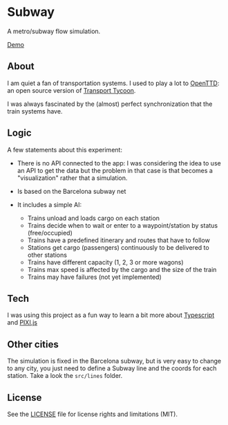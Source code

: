 # Subway

A metro/subway flow simulation.

[Demo](https://singuerinc-labs.gitlab.io/subway/)

## About

I am quiet a fan of transportation systems. I used to play a lot to [OpenTTD](https://www.openttd.org/en/): an open source version of [Transport Tycoon](https://en.wikipedia.org/wiki/Transport_Tycoon).

I was always fascinated by the (almost) perfect synchronization that the train systems have.

## Logic

A few statements about this experiment:

- There is no API connected to the app: I was considering the idea to use an API to get the data but the problem in that case is that becomes a "visualization" rather that a simulation.

- Is based on the Barcelona subway net

- It includes a simple AI:

    - Trains unload and loads cargo on each station
    - Trains decide when to wait or enter to a waypoint/station by status (free/occupied)
    - Trains have a predefined itinerary and routes that have to follow
    - Stations get cargo (passengers) continuously to be delivered to other stations
    - Trains have different capacity (1, 2, 3 or more wagons)
    - Trains max speed is affected by the cargo and the size of the train
    - Trains may have failures (not yet implemented)

## Tech

I was using this project as a fun way to learn a bit more about [Typescript](https://www.typescriptlang.org/) and [PIXI.js](http://www.pixijs.com/)

## Other cities

The simulation is fixed in the Barcelona subway, but is very easy to change to any city, you just need to define a Subway line and the coords for each station. Take a look the `src/lines` folder.

## License

See the [LICENSE](LICENSE.md) file for license rights and limitations (MIT).